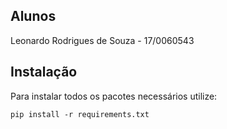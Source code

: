 ## Alunos
Leonardo Rodrigues de Souza - 17/0060543

## Instalação
Para instalar todos os pacotes necessários utilize:

```
pip install -r requirements.txt
```